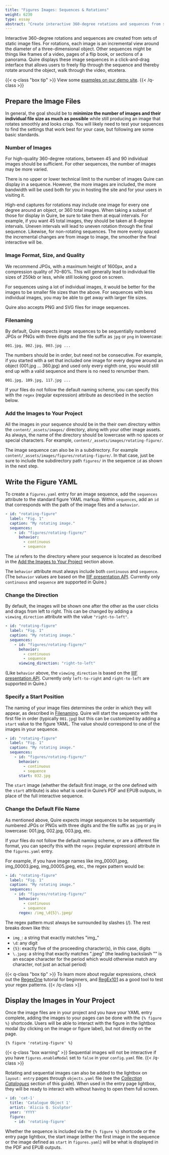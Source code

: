 ```yaml
---
title: "Figures Images: Sequences & Rotations"
weight: 6230
type: essay
abstract: "Create interactive 360-degree rotations and sequences from sets of static images"
---
```


Interactive 360-degree rotations and sequences are created from sets of static image files. For rotations, each image is an incremental view around the diameter of a three-dimensional object. Other sequences might be things like frames of a video, pages of a flip book, or sections of a panorama. Quire displays these image sequences in a click-and-drag interface that allows users to freely flip through the sequence and thereby rotate around the object, walk through the video, etcetera.

{{< q-class "box tip" >}}
View some [examples on our demo site](https://quire.getty.edu/demo/figures/sequences/).
{{< /q-class >}}

## Prepare the Image Files

In general, the goal should be to **minimize the number of images and their individual file size as much as possible** while still producing an image that rotates smoothly and looks crisp. You will likely need to test your sequences to find the settings that work best for your case, but following are some basic standards.

### Number of Images

For high-quality 360-degree rotations, between 45 and 90 individual images should be sufficient. For other sequences, the number of images may be more varied.

There is no upper or lower technical limit to the number of images Quire can display in a sequence. However, the more images are included, the more bandwidth will be used both for you in hosting the site and for your users in visiting it. 

High-end captures for rotations may include one image for every one degree around an object, or 360 total images. When taking a subset of those for display in Quire, be sure to take them at equal intervals. For example, if you want 45 total images, they should be taken at 8-degree intervals. Uneven intervals will lead to uneven rotation through the final sequence. Likewise, for non-rotating sequences. The more evenly spaced the incremental changes are from image to image, the smoother the final interactive will be.

### Image Format, Size, and Quality

We recommend JPGs, with a maximum height of 1600px, and a compression quality of 70–80%. This will generally lead to individual file sizes of 250kb or less, while still looking good on screen.

For sequences using a lot of individual images, it would be better for the images to be smaller file sizes than the above. For sequences with less individual images, you may be able to get away with larger file sizes.

Quire also accepts PNG and SVG files for image sequences.

### Filenaming

By default, Quire expects image sequences to be sequentially numbered JPGs or PNGs with three digits and the file suffix as `jpg` or `png` in lowercase: 

```
001.jpg, 002.jpg, 003.jpg ...
```

The numbers should be in order, but need not be consecutive. For example, if you started with a set that included one image for every degree around an object (001.jpg ... 360.jpg) and used only every eighth one, you would still end up with a valid sequence and there is no need to renumber them.

```
001.jpg, 109.jpg, 117.jpg ...
```

If your files do not follow the default naming scheme, you can specify this with the `regex` (regular expression) attribute as described in the section below.

### Add the Images to Your Project

All the images in your sequence should be in the their own directory within the `content/_assets/images/` directory, along with your other image assets. As always, the name of the directory should be lowercase with no spaces or special characters. For example, `content/_assets/images/rotating-figure/`. 

The image sequence can also be in a subdirectory. For example `content/_assets/images/figures/rotating-figure/`. In that case, just be sure to include the subdirectory path `figures/` in the sequence `id` as shown in the next step. 

## Write the Figure YAML

To create a `figures.yaml` entry for an image sequence, add the `sequences` attribute to the standard figure YAML markup. Within `sequences`, add an `id` that corresponds with the path of the image files and a `behavior`. 

```yaml
- id: "rotating-figure"
  label: "Fig. 1"
  caption: "My rotating image."
  sequences:
    - id: "figures/rotating-figure/"
      behavior:
        - continuous
        - sequence
```

The `id` refers to the directory where your sequence is located as described in the [Add the Images to Your Project](#add-the-images-to-your-project) section above.

The `behavior` attribute must always include both `continuous` and `sequence`. (The `behavior` values are based on the [IIIF presentation API](https://iiif.io/api/presentation/3.0/#behavior). Currently only `continuous` and `sequence` are supported in Quire.)

### Change the Direction

By default, the images will be shown one after the other as the user clicks and drags from left to right. This can be changed by adding a `viewing_direction` attribute with the value `"right-to-left"`.

```yaml
- id: "rotating-figure"
  label: "Fig. 1"
  caption: "My rotating image."
  sequences:
    - id: "figures/rotating-figure/"
      behavior:
        - continuous
        - sequence
      viewing_direction: "right-to-left"
```

(Like `behavior` above, the `viewing_direction` is based on the [IIIF presentation API](https://iiif.io/api/presentation/3.0/#viewingdirection). Currently only `left-to-right` and `right-to-left` are supported in Quire.)

### Specify a Start Position

The naming of your image files determines the order in which they will appear, as described in [Filenaming](#filenaming). Quire will start the sequence with the first file in order (typically `001.jpg`) but this can be customized by adding a `start` value to the figure YAML. The value should correspond to one of the images in your sequence.

```yaml
- id: "rotating-figure"
  label: "Fig. 1"
  caption: "My rotating image."
  sequences:
    - id: "figures/rotating-figure/"
      behavior:
        - continuous
        - sequence
      start: 032.jpg
```

The `start` image (whether the default first image, or the one defined with the `start` attribute) is also what is used in Quire’s PDF and EPUB outputs, in place of the full interactive sequence.

### Change the Default File Name

As mentioned above, Quire expects image sequences to be sequentially numbered JPGs or PNGs with three digits and the file suffix as `jpg` or `png` in lowercase: 001.jpg, 002.jpg, 003.jpg, etc. 

If your files do not follow the default naming scheme, or are a different file format, you can specify this with the `regex` (regular expression) attribute in the `figures.yaml` entry.

For example, if you have image names like img_00001.jpeg, img_00003.jpeg, img_00005.jpeg, etc., the regex pattern would be:

```yaml
- id: "rotating-figure"
  label: "Fig. 1"
  caption: "My rotating image."
  sequences:
    - id: "figures/rotating-figure/"
      behavior:
        - continuous
        - sequence
      regex: /img_\d{5}\.jpeg/
```

The regex pattern must always be surrounded by slashes (/). The rest breaks down like this:

- `img_`: a string that exactly matches "img_"
- `\d`: any digit
- `{5}`: exactly five of the proceeding character(s), in this case, digits
-  `\.jpeg`: a string that exactly matches ".jpeg" (the leading backslash "\" is an escape character for the period which would otherwise match any character, not just an actual period)

{{< q-class "box tip" >}}
To learn more about regular expressions, check out the [RegexOne](https://regexone.com/) tutorial for beginners, and [RegEx101](https://regex101.com/) as a good tool to test your regex patterns.
{{< /q-class >}}

## Display the Images in Your Project

Once the image files are in your project and you have your YAML entry complete, adding the images to your pages can be done with the `{% figure %}` shortcode. Users will be able to interact with the figure in the lightbox modal (by clicking on the image or figure label), but not directly on the page.

```
{% figure 'rotating-figure' %}
```

{{< q-class "box warning" >}}
Sequential images will not be interactive if you have `figures.enableModal` set to `false` in your `config.yaml` file.
{{< /q-class >}}

Rotating and sequential images can also be added to the lightbox on `layout: entry` pages through `objects.yaml` file (see the [*Collection Catalogues*](/docs-v1/collection-catalogues/) section of this guide). When used in the entry page lightbox, they will be ready to interact with without having to open them full screen.

```yaml
- id: 'cat-1'
  title: 'Catalogue Object 1'
  artist: 'Alicia Q. Sculptor'
  year: 'YYYY'
  figure:
    - id: 'rotating-figure'
```

Whether the sequence is included via the `{% figure %}` shortcode or the entry page lightbox, the start image (either the first image in the sequence or the image defined as `start` in `figures.yaml`) will be what is displayed in the PDF and EPUB outputs.